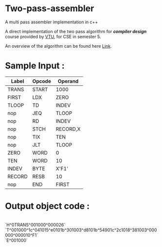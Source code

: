 # Two-pass-assembler
A multi pass assembler implementation in c++

A direct implementation of the two pass algorithm for <i><b>compiler design</b></i> course provided by [VTU]( http://vtu.ac.in/), for CSE in semester 5.

An overview of the algorithm can be found here [Link](http://web.thu.edu.tw/ctyang/www/files/sp_chap2.pdf).
 
<h1>Sample Input :</h1> 

Label | Opcode | Operand
--- | --- | ---
TRANS | START | 1000
FIRST |	LDX |	ZERO
TLOOP |	TD |	INDEV
nop |	JEQ |	TLOOP
nop |	RD |	INDEV
nop |	STCH |	RECORD,X
nop |	TIX | 	TEN
nop |	JLT |	TLOOP
ZERO |	WORD |	0
TEN |	WORD |	10
INDEV |	BYTE |	X'F1'
RECORD |	RESB |	10
nop |	END |	FIRST

<h1>Output object code :</h1> 
<br/>
`H^0TRANS^001000^000026`
<br/>
`T^001000^1c^041015^e0101b^301003^d8101b^54901c^2c1018^381003^000000^000010^F1`
<br/>
`E^001000`
